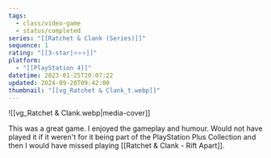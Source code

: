 ```yaml
---
tags:
  - class/video-game
  - status/completed
series: "[[Ratchet & Clank (Series)]]"
sequence: 1
rating: "[[3-star|⭐️⭐️⭐️]]"
platform:
  - "[[PlayStation 4]]"
datetime: 2023-01-25T20:07:22
updated: 2024-09-20T09:42:00
thumbnail: "[[vg_Ratchet & Clank_t.webp]]"
---
```

![[vg_Ratchet & Clank.webp|media-cover]]

This was a great game. I enjoyed the gameplay and humour. Would not have played it if it weren't for it being part of the PlayStation Plus Collection and then I would have missed playing [[Ratchet & Clank - Rift Apart]].